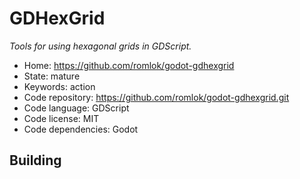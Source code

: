 # GDHexGrid

_Tools for using hexagonal grids in GDScript._

- Home: https://github.com/romlok/godot-gdhexgrid
- State: mature
- Keywords: action
- Code repository: https://github.com/romlok/godot-gdhexgrid.git
- Code language: GDScript
- Code license: MIT
- Code dependencies: Godot

## Building
